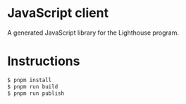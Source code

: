 # JavaScript client

A generated JavaScript library for the Lighthouse program.

# Instructions

```bash
$ pnpm install
$ pnpm run build
$ pnpm run publish
```